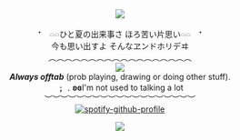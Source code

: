 <div id="header" align="center">
 
<img src="https://files.catbox.moe/9r3tuc.png">

⁺　𓏏𓏏ひと夏の出来事さ ほろ苦い片思い𓏏𓏏　⁺  
    今も思い出すよ そんなヱンドホリデヰ   
    ︵︵︵︵︵︵︵︵︵︵︵︵︵︵︵︵︵︵  
<a href="https://k4waa.straw.page"><img src="https://github.com/user-attachments/assets/30aa24c7-f37b-42b4-a4c6-48e365a6502f"></a>  
_**Always offtab**_ (prob playing, drawing or doing other stuff).  
**﹔﹒ʚɞ**I'm not used to talking a lot  
   ︶︶︶︶︶︶︶︶︶︶︶︶︶︶︶︶︶︶︶  
[![spotify-github-profile](https://spotify-github-profile.kittinanx.com/api/view?uid=sklxnbynidunzbixk3n215d9s&cover_image=true&theme=novatorem&show_offline=false&background_color=454545&interchange=false&bar_color=ffffff&bar_color_cover=false)](https://github.com/kittinan/spotify-github-profile)

<img src="https://files.catbox.moe/jgq5lg.png">

<div id="header" align="center">
  
<p align="center"
